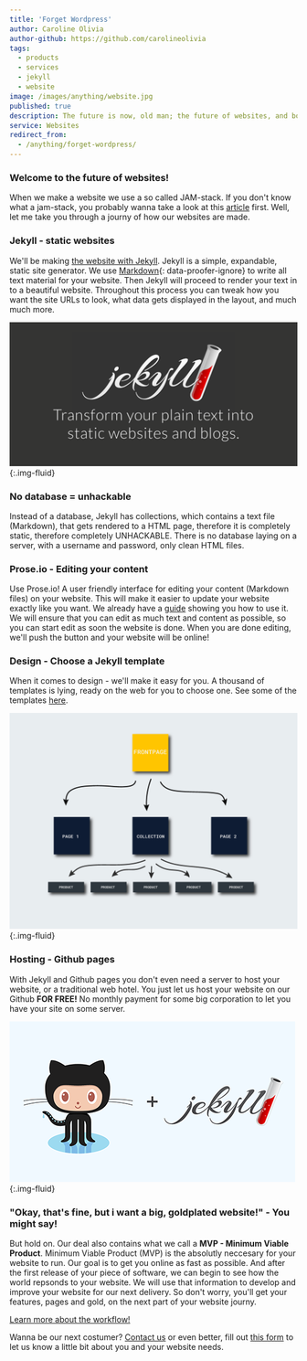 ```yaml
---
title: 'Forget Wordpress'
author: Caroline Olivia
author-github: https://github.com/carolineolivia
tags:
  - products
  - services
  - jekyll
  - website
image: /images/anything/website.jpg
published: true
description: The future is now, old man; the future of websites, and boy, is it looking good
service: Websites
redirect_from:
  - /anything/forget-wordpress/
---
```


### Welcome to the future of websites!

When we make a website we use a so called JAM-stack. If you don't know what a jam-stack, you probably wanna take a look at this [article](/anything/we-re-jammin/) first. Well, let me take you through a journy of how our websites are made.

### Jekyll - static websites

We'll be making [the website with Jekyll](https://jekyllrb.com). Jekyll is a simple, expandable, static site generator. We use [Markdown](https://www.markdownguide.org/){: data-proofer-ignore} to write all text material for your website. Then Jekyll will proceed to render your text in to a beautiful website. Throughout this process you can tweak how you want the site URLs to look, what data gets displayed in the layout, and much much more.


![Website](/images/anything/jekyll-og.png "Jekyll"){:.img-fluid}

### No database = unhackable

Instead of a database, Jekyll has collections, which contains a text file (Markdown), that gets rendered to a HTML page, therefore it is completely static, therefore completely UNHACKABLE. There is no database laying on a server, with a username and password, only clean HTML files.


### Prose.io - Editing your content

Use Prose.io! A user friendly interface for editing your content (Markdown files) on your website. This will make it easier to update your website exactly like you want. We already have a [guide](/anything/use-prose/) showing you how to use it. We will ensure that you can edit as much text and content as possible, so you can start edit as soon the website is done. When you are done editing, we'll push the button and your website will be online!


### Design - Choose a Jekyll template

When it comes to design - we'll make it easy for you. A thousand of templates is lying, ready on the web for you to choose one. See some of the templates [here](https://jekyllthemes.io/).


![Website](/images/anything/info-graphic-website.png "Our website flow"){:.img-fluid}


### Hosting - Github pages

With Jekyll and Github pages you don't even need a server to host your website, or a traditional web hotel. You just let us host your website on our Github **FOR FREE!** No monthly payment for some big corporation to let you have your site on some server.


![Website](/images/anything/jekyll_ghpages.png "Jekyll + GHpages"){:.img-fluid}

### "Okay, that's fine, but i want a big, goldplated website!" - You might say!

But hold on. Our deal also contains what we call a **MVP - Minimum Viable Product**.
Minimum Viable Product (MVP) is the absolutly neccesary for your website to run. Our goal is to get you online as fast as possible. And after the first release of your piece of software, we can begin to see how the world repsonds to your website. We will use that information to develop and improve your website for our next delivery. So don't worry, you'll get your features, pages and gold, on the next part of your website journy.


[Learn more about the workflow!](/flow/)


Wanna be our next costumer? [Contact us](/contact/) or even better, fill out [this form](/services/5Kwebsite_en/) to let us know a little bit about you and your website needs.